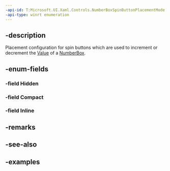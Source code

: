 ```yaml
---
-api-id: T:Microsoft.UI.Xaml.Controls.NumberBoxSpinButtonPlacementMode
-api-type: winrt enumeration
---
```


## -description

Placement configuration for spin buttons which are used to increment or decrement the [Value](numberbox_value.md) of a [NumberBox](numberbox.md). 

## -enum-fields

### -field Hidden

### -field Compact

### -field Inline

## -remarks

## -see-also

## -examples

